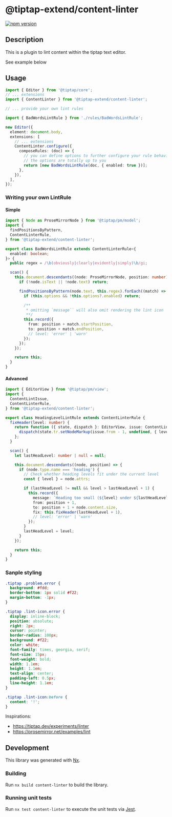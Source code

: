 # @tiptap-extend/content-linter

[![npm version](https://badge.fury.io/js/@tiptap-extend%2Fcontent-linter.svg)](https://badge.fury.io/js/@tiptap-extend%2Fcontent-linter)

## Description

This is a plugin to lint content within the tiptap text editor.

See example below

## Usage

```ts
import { Editor } from '@tiptap/core';
// ... extensions
import { ContentLinter } from '@tiptap-extend/content-linter';

// ... provide your own lint rules

import { BadWordsLintRule } from './rules/BadWordsLintRule';

new Editor({
  element: document.body,
  extensions: [
    // ... extensions
    ContentLinter.configure({
      composeRules: (doc) => {
        // you can define options to further configure your rule behaviours
        // the options are totally up to you
        return [new BadWordsLintRule(doc, { enabled: true })];
      },
    }),
  ],
});
```

### Writing your own LintRule

#### Simple

```ts
import { Node as ProseMirrorNode } from '@tiptap/pm/model';
import {
  findPositionsByPattern,
  ContentLinterRule,
} from '@tiptap-extend/content-linter';

export class BadWordsLintRule extends ContentLinterRule<{
  enabled: boolean;
}> {
  public regex = /\b(obviously|clearly|evidently|simply)\b/gi;

  scan() {
    this.document.descendants((node: ProseMirrorNode, position: number) => {
      if (!node.isText || !node.text) return;

      findPositionsByPattern(node.text, this.regex).forEach((match) => {
        if (this.options && !this.options?.enabled) return;

        /**
         * omitting `message`` will also omit rendering the lint icon
         **/
        this.record({
          from: position + match.startPosition,
          to: position + match.endPosition,
          // level: 'error' | 'warn'
        });
      });
    });

    return this;
  }
}
```

#### Advanced

```ts
import { EditorView } from '@tiptap/pm/view';
import {
  ContentLintIssue,
  ContentLinterRule,
} from '@tiptap-extend/content-linter';

export class HeadingLevelLintRule extends ContentLinterRule {
  fixHeader(level: number) {
    return function ({ state, dispatch }: EditorView, issue: ContentLintIssue) {
      dispatch(state.tr.setNodeMarkup(issue.from - 1, undefined, { level }));
    };
  }

  scan() {
    let lastHeadLevel: number | null = null;

    this.document.descendants((node, position) => {
      if (node.type.name === 'heading') {
        // Check whether heading levels fit under the current level
        const { level } = node.attrs;

        if (lastHeadLevel != null && level > lastHeadLevel + 1) {
          this.record({
            message: `Heading too small (${level} under ${lastHeadLevel})`,
            from: position + 1,
            to: position + 1 + node.content.size,
            fix: this.fixHeader(lastHeadLevel + 1),
            // level: 'error' | 'warn'
          });
        }
        lastHeadLevel = level;
      }
    });

    return this;
  }
}
```

### Sanple styling

```css
.tiptap .problem.error {
  background: #fdd;
  border-bottom: 1px solid #f22;
  margin-bottom: -1px;
}

.tiptap .lint-icon.error {
  display: inline-block;
  position: absolute;
  right: 2px;
  cursor: pointer;
  border-radius: 100px;
  background: #f22;
  color: white;
  font-family: times, georgia, serif;
  font-size: 15px;
  font-weight: bold;
  width: 1.1em;
  height: 1.1em;
  text-align: center;
  padding-left: 0.5px;
  line-height: 1.1em;
}

.tiptap .lint-icon:before {
  content: '!';
}
```

Inspirations:

- https://tiptap.dev/experiments/linter
- https://prosemirror.net/examples/lint

## Development

This library was generated with [Nx](https://nx.dev).

### Building

Run `nx build content-linter` to build the library.

### Running unit tests

Run `nx test content-linter` to execute the unit tests via [Jest](https://jestjs.io).
